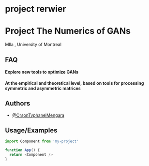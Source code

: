 # project rerwier


# Project The Numerics of GANs

MIla , University of Montreal 


## FAQ

#### Explore new tools to optimize GANs 



#### At the empirical and theoretical level, based on tools for processing symmetric and asymmetric matrices 




## Authors

- [@OrsonTyphanelMengara](https://sway.office.com/DXfaOXg0DKNLKyJx?ref=Link)


## Usage/Examples

```javascript
import Component from 'my-project'

function App() {
  return <Component />
}
```


